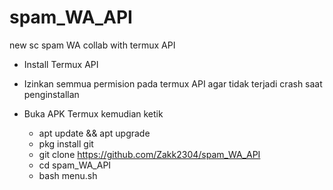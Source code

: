 # spam_WA_API
new sc spam WA collab with termux API

- Install Termux API
- Izinkan semmua permision pada termux API agar tidak terjadi crash saat penginstallan
- Buka APK Termux kemudian ketik

    - apt update && apt upgrade
    - pkg install git
    - git clone https://github.com/Zakk2304/spam_WA_API
    - cd spam_WA_API
    - bash menu.sh
